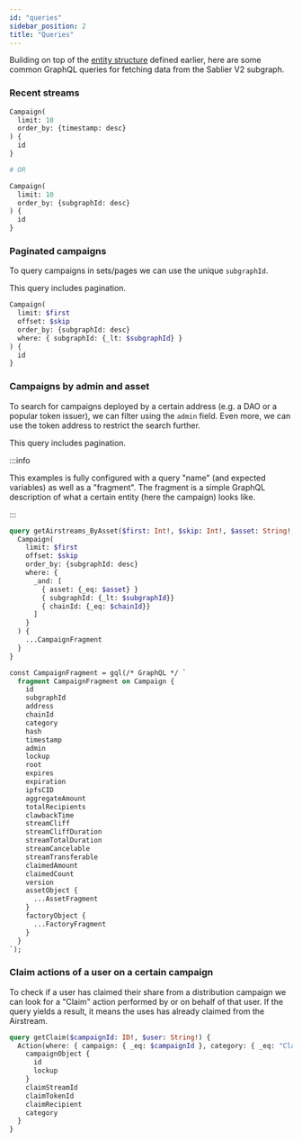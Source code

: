 ```yaml
---
id: "queries"
sidebar_position: 2
title: "Queries"
---
```


Building on top of the [entity structure](/api/subgraphs/merkle/structure) defined earlier, here are some common GraphQL
queries for fetching data from the Sablier V2 subgraph.

### Recent streams

```graphql title="The 10 most recent campaigns"
Campaign(
  limit: 10
  order_by: {timestamp: desc}
) {
  id
}

# OR

Campaign(
  limit: 10
  order_by: {subgraphId: desc}
) {
  id
}

```

### Paginated campaigns

To query campaigns in sets/pages we can use the unique `subgraphId`.

This query includes pagination.

```graphql title="The next campaigns indexed before the last seen subgraphId"
Campaign(
  limit: $first
  offset: $skip
  order_by: {subgraphId: desc}
  where: { subgraphId: {_lt: $subgraphId} }
) {
  id
}
```

### Campaigns by admin and asset

To search for campaigns deployed by a certain address (e.g. a DAO or a popular token issuer), we can filter using the
`admin` field. Even more, we can use the token address to restrict the search further.

This query includes pagination.

:::info

This examples is fully configured with a query "name" (and expected variables) as well as a "fragment". The fragment is
a simple GraphQL description of what a certain entity (here the campaign) looks like.

:::

```graphql title="The next campaigns created by an address with a certain asset"
query getAirstreams_ByAsset($first: Int!, $skip: Int!, $asset: String!, $subgraphId: BigInt!, $chainId: BigInt!) {
  Campaign(
    limit: $first
    offset: $skip
    order_by: {subgraphId: desc}
    where: {
      _and: [
        { asset: {_eq: $asset} }
        { subgraphId: {_lt: $subgraphId}}
        { chainId: {_eq: $chainId}}
      ]
    }
  ) {
    ...CampaignFragment
  }
}

const CampaignFragment = gql(/* GraphQL */ `
  fragment CampaignFragment on Campaign {
    id
    subgraphId
    address
    chainId
    category
    hash
    timestamp
    admin
    lockup
    root
    expires
    expiration
    ipfsCID
    aggregateAmount
    totalRecipients
    clawbackTime
    streamCliff
    streamCliffDuration
    streamTotalDuration
    streamCancelable
    streamTransferable
    claimedAmount
    claimedCount
    version
    assetObject {
      ...AssetFragment
    }
    factoryObject {
      ...FactoryFragment
    }
  }
`);

```

### Claim actions of a user on a certain campaign

To check if a user has claimed their share from a distribution campaign we can look for a "Claim" action performed by or
on behalf of that user. If the query yields a result, it means the uses has already claimed from the Airstream.

```graphql title="Claim action of a user on a certain campaign"
query getClaim($campaignId: ID!, $user: String!) {
  Action(where: { campaign: { _eq: $campaignId }, category: { _eq: "Claim" }, claimRecipient: { _eq: $uer } }) {
    campaignObject {
      id
      lockup
    }
    claimStreamId
    claimTokenId
    claimRecipient
    category
  }
}
```
